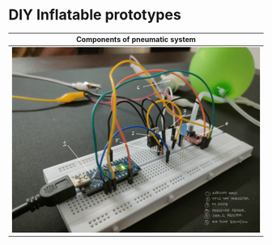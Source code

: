 # DIY Inflatable prototypes

|Components of pneumatic system|
|-|
|![Physical setup](https://github.com/sarweshshah/inflatable_prototypes/blob/main/v3_pressure_sensing/images/physical%20setup.jpg)|
